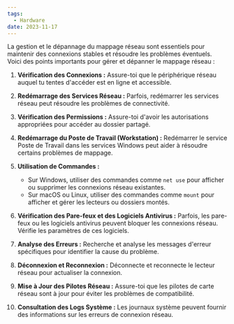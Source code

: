 ```yaml
---
tags:
  - Hardware
date: 2023-11-17
---
```

La gestion et le dépannage du mappage réseau sont essentiels pour maintenir des connexions stables et résoudre les problèmes éventuels. Voici des points importants pour gérer et dépanner le mappage réseau :

1. **Vérification des Connexions :** Assure-toi que le périphérique réseau auquel tu tentes d'accéder est en ligne et accessible.
    
2. **Redémarrage des Services Réseau :** Parfois, redémarrer les services réseau peut résoudre les problèmes de connectivité.
    
3. **Vérification des Permissions :** Assure-toi d'avoir les autorisations appropriées pour accéder au dossier partagé.
    
4. **Redémarrage du Poste de Travail (Workstation) :** Redémarrer le service Poste de Travail dans les services Windows peut aider à résoudre certains problèmes de mappage.
    
5. **Utilisation de Commandes :**
    
    - Sur Windows, utiliser des commandes comme `net use` pour afficher ou supprimer les connexions réseau existantes.
    - Sur macOS ou Linux, utiliser des commandes comme `mount` pour afficher et gérer les lecteurs ou dossiers montés.
6. **Vérification des Pare-feux et des Logiciels Antivirus :** Parfois, les pare-feux ou les logiciels antivirus peuvent bloquer les connexions réseau. Vérifie les paramètres de ces logiciels.
    
7. **Analyse des Erreurs :** Recherche et analyse les messages d'erreur spécifiques pour identifier la cause du problème.
    
8. **Déconnexion et Reconnexion :** Déconnecte et reconnecte le lecteur réseau pour actualiser la connexion.
    
9. **Mise à Jour des Pilotes Réseau :** Assure-toi que les pilotes de carte réseau sont à jour pour éviter les problèmes de compatibilité.
    
10. **Consultation des Logs Système :** Les journaux système peuvent fournir des informations sur les erreurs de connexion réseau.